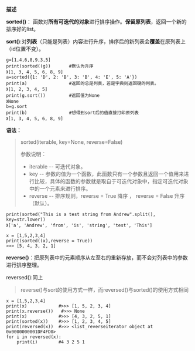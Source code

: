 **描述**

**sorted()**： 函数对**所有可迭代的对象**进行排序操作。**保留原列表**，返回一个新的排序好的list。

**sort()**:对**列表**（只能是列表）内容进行升序，排序后的新列表会**覆盖**在原列表上（id位置不变）。

```
g=[1,4,6,8,9,3,5]
print(sorted((g))		#默认为升序
》[1, 3, 4, 5, 6, 8, 9]
a=sorted({1: 'D', 2: 'B', 3: 'B', 4: 'E', 5: 'A'})
print(a)				#返回的总是列表，若是字典则返回键的列表。
》[1, 2, 3, 4, 5]		
print(g.sort())			#返回值为None
》None
b=g.sort
print(b)				#想得到sort后的值直接打印原列表
》[1, 3, 4, 5, 6, 8, 9]
```

**语法：**

> sorted(iterable, key=None, reverse=False) 
>
> 参数说明：
>
> - iterable -- 可迭代对象。
> - key -- 参数的值为一个函数，此函数只有一个参数且返回一个值用来进行比较，具体的函数的参数就是取自于可迭代对象中，指定可迭代对象中的一个元素来进行排序。
> - reverse -- 排序规则，reverse = True 降序 ， reverse = False 升序（默认）。

```
print(sorted("This is a test string from Andrew".split(), key=str.lower))
》['a', 'Andrew', 'from', 'is', 'string', 'test', 'This']

x = [1,5,2,3,4]
print(sorted((x),reverse = True))
>>> [5, 4, 3, 2, 1]
```

**reverse()**：把原列表中的元素顺序从左至右的重新存放，而不会对列表中的参数进行排序整理。 

reversed():同上

> reverse()与sort的使用方式一样，而reversed()与sorted()的使用方式相同 

```
x = [1,5,2,3,4] 
print(x) 		 	#>>> [1, 5, 2, 3, 4]
print(x.reverse()) 	 #>>> None	
print(x)		    #>>> [4, 3, 2, 5, 1]
print(sorted(x))	#>>> [1, 2, 3, 4, 5]
print(reversed(x))	#>>> <list_reverseiterator object at 0x0000000001DF4FD0>
for i in reversed(x):
	print(i)		#4 3 2 5 1
```